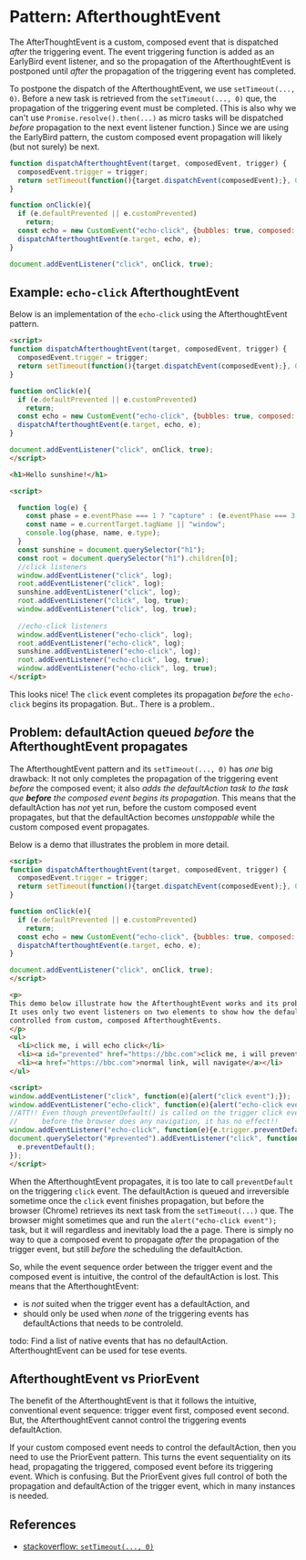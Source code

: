 # Pattern: AfterthoughtEvent

The AfterThoughtEvent is a custom, composed event that is dispatched *after* the triggering event.
The event triggering function is added as an EarlyBird event listener, and 
so the propagation of the AfterthoughtEvent is postponed until *after* the propagation of the 
triggering event has completed. 

To postpone the dispatch of the AfterthoughtEvent, we use `setTimeout(..., 0)`. 
Before a new task is retrieved from the `setTimeout(..., 0)` que, the propagation of the triggering
event must be completed. (This is also why we can't use `Promise.resolve().then(...)` as micro tasks 
will be dispatched *before* propagation to the next event listener function.)
Since we are using the EarlyBird pattern, the custom composed event propagation will likely
(but not surely) be next.

```javascript
function dispatchAfterthoughtEvent(target, composedEvent, trigger) {               
  composedEvent.trigger = trigger;
  return setTimeout(function(){target.dispatchEvent(composedEvent);}, 0);
}

function onClick(e){
  if (e.defaultPrevented || e.customPrevented)
    return;
  const echo = new CustomEvent("echo-click", {bubbles: true, composed: true});
  dispatchAfterthoughtEvent(e.target, echo, e);
}

document.addEventListener("click", onClick, true);
```

## Example: `echo-click` AfterthoughtEvent 

Below is an implementation of the `echo-click` using the AfterthoughtEvent pattern.

```html
<script>
function dispatchAfterthoughtEvent(target, composedEvent, trigger) {               
  composedEvent.trigger = trigger;
  return setTimeout(function(){target.dispatchEvent(composedEvent);}, 0);
}

function onClick(e){
  if (e.defaultPrevented || e.customPrevented)
    return;
  const echo = new CustomEvent("echo-click", {bubbles: true, composed: true});
  dispatchAfterthoughtEvent(e.target, echo, e);
}

document.addEventListener("click", onClick, true);
</script>

<h1>Hello sunshine!</h1>

<script>

  function log(e) {
    const phase = e.eventPhase === 1 ? "capture" : (e.eventPhase === 3 ? "bubble" : "target");
    const name = e.currentTarget.tagName || "window";
    console.log(phase, name, e.type);
  }
  const sunshine = document.querySelector("h1");
  const root = document.querySelector("h1").children[0];
  //click listeners
  window.addEventListener("click", log);
  root.addEventListener("click", log);
  sunshine.addEventListener("click", log);
  root.addEventListener("click", log, true);
  window.addEventListener("click", log, true);
  
  //echo-click listeners
  window.addEventListener("echo-click", log);
  root.addEventListener("echo-click", log);
  sunshine.addEventListener("echo-click", log);
  root.addEventListener("echo-click", log, true);
  window.addEventListener("echo-click", log, true);
</script>
```

This looks nice! The `click` event completes its propagation *before* the `echo-click` begins
its propagation. But.. There is a problem..

## Problem: defaultAction queued *before* the AfterthoughtEvent propagates

The AfterthoughtEvent pattern and its `setTimeout(..., 0)` has *one* big drawback:
It not only completes the propagation of the triggering event *before* the composed event;
it also *adds the defaultAction task to the task que **before** the composed event begins 
its propagation*. This means that the defaultAction has *not* yet run, before the custom composed 
event propagates, but that the defaultAction becomes *unstoppable* while the custom composed event
propagates.
                      
Below is a demo that illustrates the problem in more detail.
```html
<script>
function dispatchAfterthoughtEvent(target, composedEvent, trigger) {               
  composedEvent.trigger = trigger;
  return setTimeout(function(){target.dispatchEvent(composedEvent);}, 0);
}

function onClick(e){
  if (e.defaultPrevented || e.customPrevented)
    return;
  const echo = new CustomEvent("echo-click", {bubbles: true, composed: true});
  dispatchAfterthoughtEvent(e.target, echo, e);
}

document.addEventListener("click", onClick, true);
</script>

<p>
This demo below illustrate how the AfterthoughtEvent works and its problem relating to defaultActions. 
It uses only two event listeners on two elements to show how the defaultActions cannot be
controlled from custom, composed AfterthoughtEvents.
</p>
<ul>
  <li>click me, i will echo click</li>
  <li><a id="prevented" href="https://bbc.com">click me, i will prevent both the echo and the navigation</a></li>
  <li><a href="https://bbc.com">normal link, will navigate</a></li>
</ul>

<script>
window.addEventListener("click", function(e){alert("click event");});
window.addEventListener("echo-click", function(e){alert("echo-click event");});
//ATT!! Even though preventDefault() is called on the trigger click event, 
//      before the browser does any navigation, it has no effect!!
window.addEventListener("echo-click", function(e){e.trigger.preventDefault();}, true);  
document.querySelector("#prevented").addEventListener("click", function(e){
  e.preventDefault();
});
</script>
```

When the AfterthoughtEvent propagates, it is too late to call `preventDefault` on the triggering 
`click` event. The defaultAction is queued and irreversible sometime once the `click` event
finishes propagation, but before the browser (Chrome) retrieves its next task from the `setTimeout(...)`
que. The browser might sometimes que and run the `alert("echo-click event");` task, but 
it will regardless and inevitably load the a page. 
There is simply no way to que a composed event to propagate *after* the propagation of the trigger
event, but still *before* the scheduling the defaultAction.

So, while the event sequence order between the trigger event and the composed event is intuitive,
the control of the defaultAction is lost. This means that the AfterthoughtEvent:
 * is *not* suited when the trigger event has a defaultAction, and 
 * should only be used when *none* of the triggering events has defaultActions that needs to be controleld.

todo: Find a list of native events that has no defaultAction. AfterthoughtEvent can be used for tese events.  

## AfterthoughtEvent vs PriorEvent

The benefit of the AfterthoughtEvent is that it follows the intuitive, conventional event sequence:
trigger event first, composed event second. 
But, the AfterthoughtEvent cannot control the triggering events defaultAction.

If your custom composed event needs to control the defaultAction, 
then you need to use the PriorEvent pattern. This turns the event sequentiality on its head, 
propagating the triggered, composed event before its triggering event. Which is confusing.
But the PriorEvent gives full control of both the propagation and defaultAction of the trigger event,
which in many instances is needed.

## References

 * [stackoverflow: `setTimeout(..., 0)`](https://stackoverflow.com/questions/33955650/what-is-settimeout-doing-when-set-to-0-milliseconds/33955673)